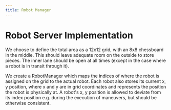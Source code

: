 ```yaml
---
title: Robot Manager
---
```


# Robot Server Implementation

We choose to define the total area as a 12x12 grid, with an 8x8 chessboard in the middle.
This should leave adequate room on the outside to store pieces. The inner lane should be open at all times (except in the case where a robot is in transit through it).

We create a RobotManager which maps the indices of where the robot is assigned on the grid to the actual robot. Each robot also
stores its current x, y position, where x and y are in grid coordinates and represents the position the robot is physically at.
A robot's x, y position is allowed to deviate from its index position e.g. during the execution of maneuvers, but should be otherwise consistent.
